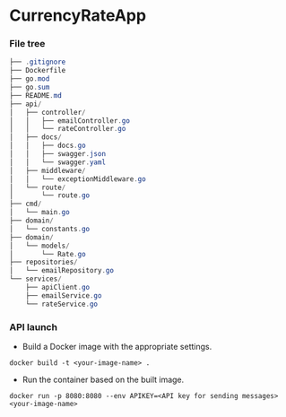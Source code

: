# CurrencyRateApp
### File tree
``` powershell
├── .gitignore
├── Dockerfile
├── go.mod
├── go.sum
├── README.md
├── api/
│   ├── controller/
│   │   ├── emailController.go
│   │   └── rateController.go
│   ├── docs/
│   │   ├── docs.go
│   │   ├── swagger.json
│   │   └── swagger.yaml
│   ├── middleware/
│   │   └── exceptionMiddleware.go
│   └── route/
│       └── route.go
├── cmd/
│   └── main.go
├── domain/
│   └── constants.go
├── domain/
│   └── models/
│       └── Rate.go
├── repositories/
│   └── emailRepository.go
└── services/
    ├── apiClient.go
    ├── emailService.go
    └── rateService.go
```

### API launch

- Build a Docker image with the appropriate settings. 
```docker
docker build -t <your-image-name> .
```
- Run the container based on the built image.
```docker
docker run -p 8080:8080 --env APIKEY=<API key for sending messages> <your-image-name>
```
